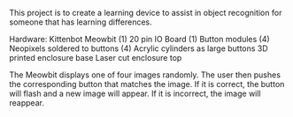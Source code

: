 This project is to create a learning device to assist in object recognition for someone that has learning differences. 

Hardware:
Kittenbot Meowbit (1)
20 pin IO Board (1)
Button modules (4)
Neopixels soldered to buttons (4)
Acrylic cylinders as large buttons
3D printed enclosure base
Laser cut enclosure top

The Meowbit displays one of four images randomly. The user then pushes the corresponding button that matches the image. If it is correct, the button will flash and a new image will appear. If it is incorrect, the image will reappear. 
